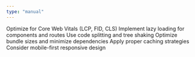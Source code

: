 ```yaml
---
type: "manual"
---
```


Optimize for Core Web Vitals (LCP, FID, CLS)
Implement lazy loading for components and routes
Use code splitting and tree shaking
Optimize bundle sizes and minimize dependencies
Apply proper caching strategies
Consider mobile-first responsive design